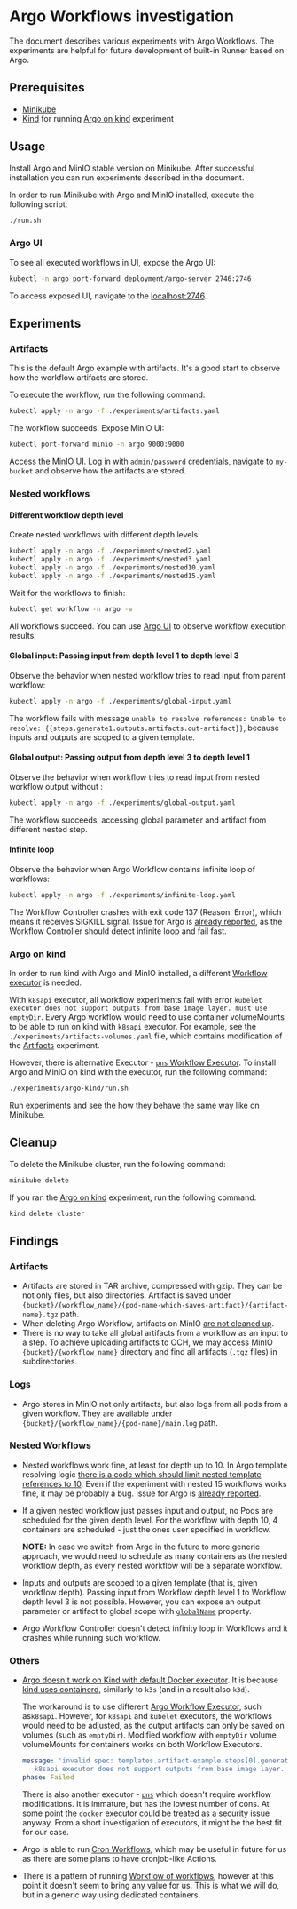 # Argo Workflows investigation

The document describes various experiments with Argo Workflows. The experiments are helpful for future development of built-in Runner based on Argo.

## Prerequisites

- [Minikube](https://kubernetes.io/docs/setup/learning-environment/minikube/)
- [Kind](https://kind.sigs.k8s.io/docs/user/quick-start/#installation) for running [Argo on kind](#argo-on-kind) experiment

## Usage

Install Argo and MinIO stable version on Minikube. After successful installation you can run experiments described in the document.

In order to run Minikube with Argo and MinIO installed, execute the following script:

```bash
./run.sh
```

### Argo UI

To see all executed workflows in UI, expose the Argo UI:

```bash
kubectl -n argo port-forward deployment/argo-server 2746:2746
```

To access exposed UI, navigate to the [localhost:2746](http://localhost:2746).

## Experiments

### Artifacts

This is the default Argo example with artifacts. It's a good start to observe how the workflow artifacts are stored.

To execute the workflow, run the following command:

```bash
kubectl apply -n argo -f ./experiments/artifacts.yaml 
```

The workflow succeeds. Expose MinIO UI:

```bash
kubectl port-forward minio -n argo 9000:9000
```

Access the [MinIO UI](http://localhost:9000). Log in with `admin/password` credentials, navigate to `my-bucket` and observe how the artifacts are stored.

### Nested workflows

#### Different workflow depth level

Create nested workflows with different depth levels:

```bash
kubectl apply -n argo -f ./experiments/nested2.yaml
kubectl apply -n argo -f ./experiments/nested3.yaml
kubectl apply -n argo -f ./experiments/nested10.yaml
kubectl apply -n argo -f ./experiments/nested15.yaml
```

Wait for the workflows to finish:
```bash
kubectl get workflow -n argo -w
```

All workflows succeed. You can use [Argo UI](#argo-ui) to observe workflow execution results.

#### Global input: Passing input from depth level 1 to depth level 3 

Observe the behavior when nested workflow tries to read input from parent workflow:

```bash
kubectl apply -n argo -f ./experiments/global-input.yaml
```

The workflow fails with message `unable to resolve references: Unable to resolve: {{steps.generate1.outputs.artifacts.out-artifact}}`, because inputs and outputs are scoped to a given template.

#### Global output: Passing output from depth level 3 to depth level 1 

Observe the behavior when workflow tries to read input from nested workflow output without :

```bash
kubectl apply -n argo -f ./experiments/global-output.yaml
```

The workflow succeeds, accessing global parameter and artifact from different nested step.

#### Infinite loop

Observe the behavior when Argo Workflow contains infinite loop of workflows:

```bash
kubectl apply -n argo -f ./experiments/infinite-loop.yaml 
```

The Workflow Controller crashes with exit code 137 (Reason: Error), which means it receives SIGKILL signal. Issue for Argo is [already reported](https://github.com/argoproj/argo/issues/4180), as the Workflow Controller should detect infinite loop and fail fast.

### Argo on kind

In order to run kind with Argo and MinIO installed, a different [Workflow executor](https://argoproj.github.io/argo/workflow-executors) is needed. 

With `k8sapi` executor, all workflow experiments fail with error `kubelet executor does not support outputs from base image layer. must use emptyDir`. Every Argo workflow would need to use container volumeMounts to be able to run on kind with `k8sapi` executor. For example, see the `./experiments/artifacts-volumes.yaml` file, which contains modification of the [Artifacts](#artifacts) experiment.

However, there is alternative Executor - [`pns` Workflow Executor](https://argoproj.github.io/argo/workflow-executors/#process-namespace-sharing-pns). To install Argo and MinIO on kind with the executor, run the following command:

```bash
./experiments/argo-kind/run.sh 
```

Run experiments and see the how they behave the same way like on Minikube.

## Cleanup

To delete the Minikube cluster, run the following command:
```bash
minikube delete
```

If you ran the [Argo on kind](#argo-on-kind) experiment, run the following command:
```bash
kind delete cluster
```

## Findings

### Artifacts

- Artifacts are stored in TAR archive, compressed with gzip. They can be not only files, but also directories. Artifact is saved under `{bucket}/{workflow_name}/{pod-name-which-saves-artifact}/{artifact-name}.tgz` path.
- When deleting Argo Workflow, artifacts on MinIO [are not cleaned up](https://github.com/argoproj/argo/issues/3390).
- There is no way to take all global artifacts from a workflow as an input to a step. To achieve uploading artifacts to OCH, we may access MinIO `{bucket}/{workflow_name}` directory and find all artifacts (`.tgz` files) in subdirectories.

### Logs

- Argo stores in MinIO not only artifacts, but also logs from all pods from a given workflow. They are available under `{bucket}/{workflow_name}/{pod-name}/main.log` path.

### Nested Workflows

- Nested workflows work fine, at least for depth up to 10. In Argo template resolving logic [there is a code which should limit nested template references to 10](https://github.com/argoproj/argo/blob/06c4bd60cf2dc85362b3370acd44e4bc3977dcbc/workflow/templateresolution/context.go#L194). Even if the experiment with nested 15 workflows works fine, it may be probably a bug. Issue for Argo is [already reported](https://github.com/argoproj/argo/issues/4180).
- If a given nested workflow just passes input and output, no Pods are scheduled for the given depth level. For the workflow with depth 10, 4 containers are scheduled - just the ones user specified in workflow.
    
  **NOTE:** In case we switch from Argo in the future to more generic approach, we would need to schedule as many containers as the nested workflow depth, as every nested workflow will be a separate workflow.

- Inputs and outputs are scoped to a given template (that is, given workflow depth). Passing input from Workflow depth level 1 to Workflow depth level 3 is not possible. However, you can expose an output parameter or artifact to global scope with [`globalName`](https://argoproj.github.io/argo/swagger/#ioargoprojworkflowv1alpha1artifact) property.
- Argo Workflow Controller doesn't detect infinity loop in Workflows and it crashes while running such workflow.

### Others

- [Argo doesn't work on Kind with default Docker executor](https://github.com/argoproj/argo/issues/2376). It is because [kind uses containerd](https://github.com/kubernetes-sigs/kind/issues/508#issuecomment-490745016), similarly to `k3s` (and in a result also `k3d`).
  
  The workaround is to use different [Argo Workflow Executor](https://argoproj.github.io/argo/workflow-executors), such as`k8sapi`. However, for `k8sapi` and `kubelet` executors, the workflows would need to be adjusted, as the output artifacts can only be saved on volumes (such as `emptyDir`). Modified workflow with `emptyDir` volume volumeMounts for containers works on both Workflow Executors.

  ```yaml
  message: 'invalid spec: templates.artifact-example.steps[0].generate-artifact templates.whalesay.outputs.artifacts.hello-art:
     k8sapi executor does not support outputs from base image layer. must use emptyDir'
  phase: Failed
   ```

  There is also another executor - [`pns`](https://argoproj.github.io/argo/workflow-executors/#process-namespace-sharing-pns) which doesn't require workflow modifications. It is immature, but has the lowest number of cons. At some point the `docker` executor could be treated as a security issue anyway. From a short investigation of executors, it might be the best fit for our case.

- Argo is able to run [Cron Workflows](https://argoproj.github.io/argo/cron-workflows/), which may be useful in future for us as there are some plans to have cronjob-like Actions.
- There is a pattern of running [Workflow of workflows](https://argoproj.github.io/argo/workflow-of-workflows/), however at this point it doesn't seem to bring any value for us. This is what we will do, but in a generic way using dedicated containers.